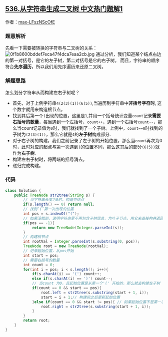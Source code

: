 ## [536.从字符串生成二叉树 中文热门题解1](https://leetcode.cn/problems/construct-binary-tree-from-string/solutions/100000/qian-xu-bian-li-cong-zi-fu-chuan-gou-zao-cac9)

作者：[max-LFszNScOfE](https://leetcode.cn/u/max-LFszNScOfE)
### 题意解析
先看一下需要被转换的字符串与二叉树的关系：
![0f1b8600bddef7eca47f4dca7eaa2cb.jpg](https://pic.leetcode-cn.com/1641522360-dAjsqZ-0f1b8600bddef7eca47f4dca7eaa2cb.jpg)
通过分析，我们知道某个结点右边的第一对括号，是它的左子树，第二对括号是它的右子树。
而且，字符串的顺序符合**先序遍历**，所以我们用先序遍历来还原二叉树。

### 解题思路
怎么划分字符串从而构建左右子树呢？
- 首先，对于上例字符串`4(2(3)(1))(6(5))`,当遍历到字符串中**非括号字符时**, 这个数字就用来构造根节点。
- 找到其后第一个`(`出现的位置，这里是`1`,并用一个括号统计变量`count`记录**需要右括号的数量**，每当遇到一个左括号，`count++`，遇到一个右括号`count--`，那么当count记录值为`0`时，我们就找到了一个子树。上例中，`count==0`时找到的子树为`(2(3)(1))`，那么它就是`4`的**左子树**构成部分.
- 对于右子树的构建，我们之前记录了左子树的开始位置，那么当`count`再次为0时，此时对应的起点与第一次遇到`(`的位置不同，那么这其后的部分`(6(5))`就作为**右子树**.
- 构建左右子树时，将两端的括号消去。
- 递归完成构建。


### 代码

```java
class Solution {
    public TreeNode str2tree(String s) {
        // 当字符串长度为0时，构造空结点
        if(s.length() == 0) return null;
        // 找到‘(’第一次出现的位置
        int pos = s.indexOf("(");
        // 如果没找到，说明字符串里不再包含子树信息，为叶子节点，用它来直接构并返回
        if(pos == -1){
            return new TreeNode(Integer.parseInt(s));
        }
        // 构建根节点
        int rootVal = Integer.parseInt(s.substring(0, pos));
        TreeNode root = new TreeNode(rootVal);
        // 记录起始位置，从pos开始
        int start = pos;
        // 需要右括号的数量
        int count = 0;
        for(int i = pos; i < s.length(); i++){
            if(s.charAt(i) == '(') count++;
            else if(s.charAt(i) == ')') count--;
            // 当count 为0，且起始位置是从第一个'(' 开始的，那么就去构建左子树
            if(count == 0 && start == pos){
                root.left = str2tree(s.substring(start + 1, i));
                start = i + 1;// 构建完之后更新起始位置
            }else if(count == 0 && start != pos){ // 如果起始位置不是第一次出现'(',就去构建右子树
                root.right = str2tree(s.substring(start + 1, i));
            }
        }
        return root;
    }
}

```